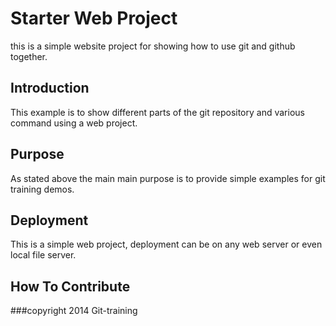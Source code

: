 # Starter Web Project

this is a simple website project for showing how to use git and github together.

## Introduction

This example is to show different parts of the git repository and various command using a web project.

## Purpose

As stated above the main main purpose is to provide simple examples for git training
demos.

## Deployment

This is a simple web project, deployment can be on any web server or even local file server.

## How To Contribute

###copyright
2014 Git-training
